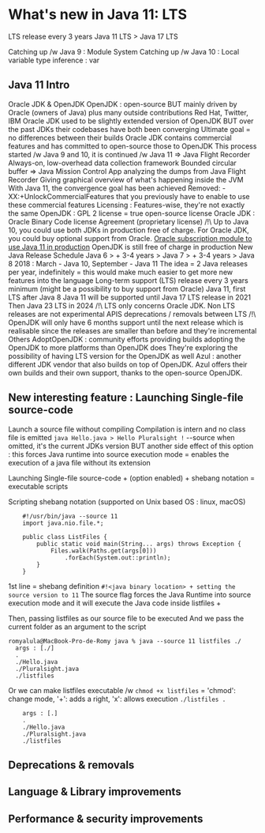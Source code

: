 # What's new in Java 11: LTS

LTS release every 3 years
Java 11 LTS > Java 17 LTS

Catching up /w Java 9 :
    Module System
Catching up /w Java 10 :
    Local variable type inference : var    

## Java 11 Intro
Oracle JDK & OpenJDK
    OpenJDK : open-source BUT mainly driven by Oracle (owners of Java)
        plus many outside contributions Red Hat, Twitter, IBM
    Oracle JDK used to be slightly extended version of OpenJDK
        BUT over the past JDKs their codebases have both been converging
    Ultimate goal = no differences between their builds
    Oracle JDK contains commercial features and has committed to open-source those to OpenJDK
        This process started /w Java 9 and 10, it is continued /w Java 11
        => Java Flight Recorder
                Always-on, low-overhead data collection framework
                Bounded circular buffer
        => Java Mission Control
                App analyzing the dumps from Java Flight Recorder
                Giving graphical overview of what's happening inside the JVM
    With Java 11, the convergence goal has been achieved
        Removed: -XX:+UnlockCommercialFeatures that you previously have to enable
            to use these commercial features
    Licensing :
        Features-wise, they're not exactly the same
        OpenJDK : GPL 2 license = true open-source license
        Oracle JDK : Oracle Binary Code license Agreement (proprietary license)
            /!\ Up to Java 10, you could use both JDKs in production free of charge.
                For Oracle JDK, you could buy optional support from Oracle.
                [Oracle subscription module to use Java 11 in production](bit.ly/javasubscription)
                OpenJDK is still free of charge in production
    New Java Release Schedule
        Java 6 > + 3-4 years > Java 7 > + 3-4 years > Java 8
        2018 : March - Java 10, September - Java 11
            The idea = 2 Java releases per year, indefinitely
                     = this would make much easier to get more new features into the language
            Long-term support (LTS) release every 3 years minimum (might be a possibility to buy support from Oracle)
                Java 11, first LTS after Java 8
                Java 11 will be supported until Java 17 LTS release in 2021
                    Then Java 23 LTS in 2024
            /!\ LTS only concerns Oracle JDK. Non LTS releases are not experimental
                APIS deprecations / removals between LTS
            /!\ OpenJDK will only have 6 months support until the next release
                    which is realisable since the releases are smaller than before and they're incremental
Others
    AdoptOpenJDK : community efforts providing builds adopting the OpenJDK to more platforms than OpenJDK does
        They're exploring the possibility of having LTS version for the OpenJDK as well
    Azul : another different JDK vendor that also builds on top of OpenJDK.
        Azul offers their own builds and their own support, thanks to the open-source OpenJDK.
  
## New interesting feature : Launching Single-file source-code              
Launch a source file without compiling
    Compilation is intern and no class file is emitted
    ```
        java Hello.java
        > Hello Pluralsight !
    ```
         --source <version>
         when omitted, it's the current JDKs version
         BUT another side effect of this option :
            this forces Java runtime into source execution mode
         = enables the execution of a java file without its extension   

Launching Single-file source-code + (option enabled) + shebang notation
= executable scripts

Scripting
shebang notation (supported on Unix based OS : linux, macOS)
```
    #!/usr/bin/java --source 11
    import java.nio.file.*;

    public class ListFiles {
        public static void main(String... args) throws Exception {
            Files.walk(Paths.get(args[0]))
                .forEach(System.out::println);
        }
    }
```
1st line = shebang definition
`#!<java binary location> + setting the source version to 11`
The source flag forces the Java Runtime into source execution
    mode and it will execute the Java code inside listfiles
+ 

Then, passing listfiles as our source file to be executed
And we pass the current folder as an argument to the script
```
romyalula@MacBook-Pro-de-Romy java % java --source 11 listfiles ./
  args : [./]
  .
  ./Hello.java
  ./Pluralsight.java
  ./listfiles
```

Or we can make listfiles executable /w
`chmod +x listfiles`
= 'chmod': change mode, '+': adds a right, 'x': allows execution
`./listfiles .`
```
    args : [.]
    .
    ./Hello.java
    ./Pluralsight.java
    ./listfiles
```
 
## Deprecations & removals


## Language & Library improvements
## Performance & security improvements